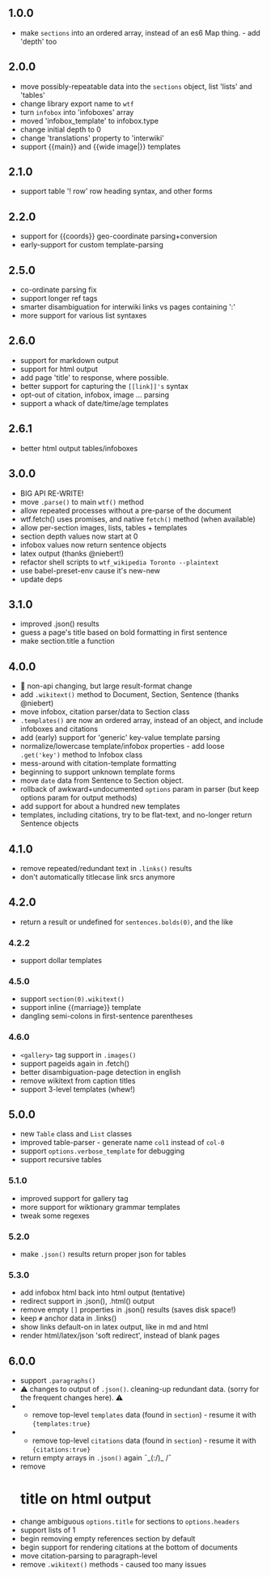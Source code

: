 ## 1.0.0
* make `sections` into an ordered array, instead of an es6 Map thing. - add 'depth' too

## 2.0.0
* move possibly-repeatable data into the `sections` object, list 'lists' and 'tables'
* change library export name to `wtf`
* turn `infobox` into 'infoboxes' array
* moved 'infobox_template' to infobox.type
* change initial depth to 0
* change 'translations' property to 'interwiki'
* support {{main}} and {{wide image|}} templates
## 2.1.0
* support table '! row' row heading syntax, and other forms
## 2.2.0
* support for {{coords}} geo-coordinate parsing+conversion
* early-support for custom template-parsing
## 2.5.0
* co-ordinate parsing fix
* support longer ref tags
* smarter disambiguation for interwiki links vs pages containing ':'
* more support for various list syntaxes

## 2.6.0
* support for markdown output
* support for html output
* add page 'title' to response, where possible.
* better support for capturing the `[[link]]'s` syntax
* opt-out of citation, infobox, image ... parsing
* support a whack of date/time/age templates
## 2.6.1
* better html output tables/infoboxes

## 3.0.0
* BIG API RE-WRITE!
* move `.parse()` to main `wtf()` method
* allow repeated processes without a pre-parse of the document
* wtf.fetch() uses promises, and native `fetch()` method (when available)
* allow per-section images, lists, tables + templates
* section depth values now start at 0
* infobox values now return sentence objects
* latex output (thanks @niebert!)
* refactor shell scripts to `wtf_wikipedia Toronto --plaintext`
* use babel-preset-env cause it's new-new
* update deps
## 3.1.0
* improved .json() results
* guess a page's title based on bold formatting in first sentence
* make section.title a function

## 4.0.0
* 🚨 non-api changing, but large result-format change
* add `.wikitext()` method to Document, Section, Sentence (thanks @niebert)
* move infobox, citation parser/data to Section class
* `.templates()` are now an ordered array, instead of an object, and include infoboxes and citations
* add (early) support for 'generic' key-value template parsing
* normalize/lowercase template/infobox properties - add loose `.get('key')` method to Infobox class
* mess-around with citation-template formatting
* beginning to support unknown template forms
* move `date` data from Sentence to Section object.
* rollback of awkward+undocumented `options` param in parser (but keep options param for output methods)
* add support for about a hundred new templates
* templates, including citations, try to be flat-text, and no-longer return Sentence objects
## 4.1.0
* remove repeated/redundant text in `.links()` results
* don't automatically titlecase link srcs anymore
## 4.2.0
* return a result or undefined for `sentences.bolds(0)`, and the like
### 4.2.2
* support dollar templates
### 4.5.0
* support `section(0).wikitext()`
* support inline {{marriage}} template
* dangling semi-colons in first-sentence parentheses
### 4.6.0
* `<gallery>` tag support in `.images()`
* support pageids again in .fetch()
* better disambiguation-page detection in english
* remove wikitext from caption titles
* support 3-level templates (whew!)
## 5.0.0
* new `Table` class and `List` classes
* improved table-parser - generate name `col1` instead of `col-0`
* support `options.verbose_template` for debugging
* support recursive tables
### 5.1.0
* improved support for gallery tag
* more support for wiktionary grammar templates
* tweak some regexes
### 5.2.0
* make `.json()` results return proper json for tables
### 5.3.0
* add infobox html back into html output (tentative)
* redirect support in .json(), .html() output
* remove empty `[]` properties in .json() results (saves disk space!)
* keep `#` anchor data in .links()
* show links default-on in latex output, like in md and html
* render html/latex/json 'soft redirect', instead of blank pages
## 6.0.0
* support `.paragraphs()`
* :warning: changes to output of `.json()`. cleaning-up redundant data. (sorry for the frequent changes here). :warning:
* * remove top-level `templates` data (found in `section`) - resume it with `{templates:true}`
* * remove top-level `citations` data (found in `section`) - resume it with `{citations:true}`
* return empty arrays in `.json()` again  ¯\_(:/)_ /¯
* remove <h1> title on html output
* change ambiguous `options.title` for sections to `options.headers`
* support lists of 1
* begin removing empty references section by default
* begin support for rendering citations at the bottom of documents
* move citation-parsing to paragraph-level
* remove `.wikitext()` methods - caused too many issues
